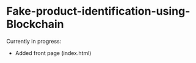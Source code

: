 # Fake-product-identification-using-Blockchain
Currently in progress:
- Added front page (index.html)
